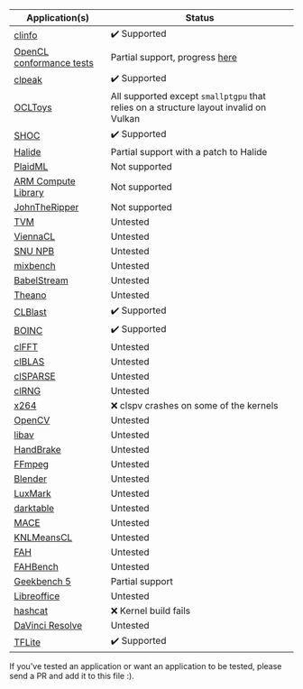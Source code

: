 
| Application(s) | Status |
| -------------- | ------ |
| [clinfo](https://github.com/Oblomov/clinfo) | :heavy_check_mark: Supported |
| [OpenCL conformance tests](https://github.com/KhronosGroup/OpenCL-CTS) | Partial support, progress [here](https://github.com/kpet/clvk/projects/2) |
| [clpeak]() | :heavy_check_mark: Supported |
| [OCLToys](https://github.com/ignatenkobrain/ocltoys.git) | All supported except `smallptgpu` that relies on a structure layout invalid on Vulkan |
| [SHOC](https://github.com/vetter/shoc) | :heavy_check_mark: Supported |
| [Halide](https://github.com/halide/Halide) | Partial support with a patch to Halide |
| [PlaidML](https://github.com/plaidml/plaidml) | Not supported |
| [ARM Compute Library](https://github.com/ARM-software/ComputeLibrary) | Not supported |
| [JohnTheRipper](https://github.com/magnumripper/JohnTheRipper) | Not supported |
| [TVM](https://github.com/dmlc/tvm) | Untested |
| [ViennaCL](https://github.com/viennacl/viennacl-dev) | Untested |
| [SNU NPB](http://aces.snu.ac.kr/software/snu-npb/) | Untested |
| [mixbench](https://github.com/ekondis/mixbench) | Untested |
| [BabelStream](https://github.com/UoB-HPC/BabelStream) | Untested |
| [Theano](https://github.com/Theano/Theano) | Untested |
| [CLBlast](https://github.com/CNugteren/CLBlast) | :heavy_check_mark: Supported |
| [BOINC](https://github.com/BOINC/boinc) | :heavy_check_mark: Supported |
| [clFFT](https://github.com/clMathLibraries/clFFT) | Untested |
| [clBLAS](https://github.com/clMathLibraries/clBLAS) | Untested |
| [clSPARSE](https://github.com/clMathLibraries/clSPARSE) | Untested |
| [clRNG](https://github.com/clMathLibraries/clRNG) | Untested |
| [x264](https://github.com/mirror/x264) | :x: clspv crashes on some of the kernels |
| [OpenCV](https://github.com/opencv/opencv) | Untested |
| [libav](https://github.com/libav/libav) | Untested |
| [HandBrake](https://github.com/HandBrake/HandBrake) | Untested |
| [FFmpeg](https://github.com/FFmpeg/FFmpeg) | Untested |
| [Blender](https://github.com/sobotka/blender) | Untested |
| [LuxMark](https://github.com/LuxCoreRender/LuxMark) | Untested |
| [darktable](https://github.com/darktable-org/darktable) | Untested |
| [MACE](https://github.com/XiaoMi/mace) | Untested |
| [KNLMeansCL](https://github.com/Khanattila/KNLMeansCL) | Untested |
| [FAH](https://foldingathome.org) | Untested |
| [FAHBench](https://fahbench.github.io/) | Untested |
| [Geekbench 5](https://www.geekbench.com/) | Partial support |
| [Libreoffice](https://www.libreoffice.org/) | Untested |
| [hashcat](https://github.com/hashcat/hashcat) | :x: Kernel build fails |
| [DaVinci Resolve](https://www.blackmagicdesign.com/uk/products/davinciresolve) | Untested |
| [TFLite](https://github.com/tensorflow/tensorflow.git) | :heavy_check_mark: Supported |

If you've tested an application or want an application to be tested,
please send a PR and add it to this file :).
